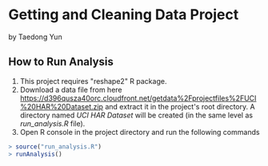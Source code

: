 # Getting and Cleaning Data Project

by Taedong Yun

## How to Run Analysis

1. This project requires "reshape2" R package.
1. Download a data file from here https://d396qusza40orc.cloudfront.net/getdata%2Fprojectfiles%2FUCI%20HAR%20Dataset.zip and extract it in the project's root directory. A directory named *UCI HAR Dataset* will be created (in the same level as *run_analysis.R* file).
1. Open R console in the project directory and run the following commands
```R
> source("run_analysis.R")
> runAnalysis()
```